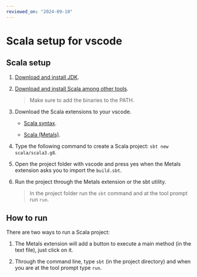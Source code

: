 ```yaml
---
reviewed_on: "2024-09-10"
---
```


# Scala setup for vscode

## Scala setup

1. [Download and install JDK](https://www.oracle.com/java/technologies/downloads).

2. [Download and install Scala among other tools](https://www.scala-lang.org/download).

    > Make sure to add the binaries to the PATH.

3. Download the Scala extensions to your vscode.

    - [Scala syntax](https://marketplace.visualstudio.com/items?itemName=scala-lang.scala).

    - [Scala (Metals)](https://marketplace.visualstudio.com/items?itemName=scalameta.metals).

4. Type the following command to create a Scala project: `sbt new scala/scala3.g8`.

5. Open the project folder with vscode and press yes when the Metals extension asks you to import the `build.sbt`.

6. Run the project through the Metals extension or the sbt utility.

    > In the project folder run the `sbt` command and at the tool prompt run `run`.

## How to run

There are two ways to run a Scala project:

1. The Metals extension will add a button to execute a main method (in the text file), just click on it.

2. Through the command line, type `sbt` (in the project directory) and when you are at the tool prompt type `run`.
